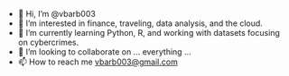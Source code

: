 - 👋 Hi, I’m @vbarb003
- 👀 I’m interested in finance, traveling, data analysis, and the cloud.
- 🌱 I’m currently learning Python, R, and working with datasets focusing on cybercrimes.
- 💞️ I’m looking to collaborate on ... everything ...
- 📫 How to reach me vbarb003@gmail.com

<!---
vbarb003/vbarb003 is a ✨ special ✨ repository because its `README.md` (this file) appears on your GitHub profile.
You can click the Preview link to take a look at your changes.
--->
